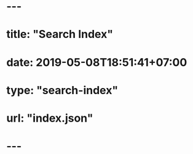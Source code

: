 # ---
# title: "Search Index"
# date: 2019-05-08T18:51:41+07:00
# type: "search-index"
# url: "index.json"
# ---

